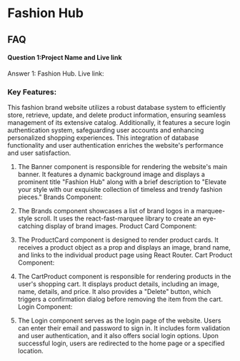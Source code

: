 # Fashion Hub


## FAQ

#### Question 1:Project Name and Live link

Answer 1: Fashion Hub.
Live link: 

### Key Features:
This fashion brand website utilizes a robust database system to efficiently store, retrieve, update, and delete product information, ensuring seamless management of its extensive catalog. Additionally, it features a secure login authentication system, safeguarding user accounts and enhancing personalized shopping experiences. This integration of database functionality and user authentication enriches the website's performance and user satisfaction.

1. The Banner component is responsible for rendering the website's main banner. It features a dynamic background image and displays a prominent title "Fashion Hub" along with a brief description to "Elevate your style with our exquisite collection of timeless and trendy fashion pieces."
Brands Component:

2. The Brands component showcases a list of brand logos in a marquee-style scroll. It uses the react-fast-marquee library to create an eye-catching display of brand images.
Product Card Component:

3. The ProductCard component is designed to render product cards. It receives a product object as a prop and displays an image, brand name, and links to the individual product page using React Router.
Cart Product Component:

4. The CartProduct component is responsible for rendering products in the user's shopping cart. It displays product details, including an image, name, details, and price. It also provides a "Delete" button, which triggers a confirmation dialog before removing the item from the cart.
Login Component:

5. The Login component serves as the login page of the website. Users can enter their email and password to sign in. It includes form validation and user authentication, and it also offers social login options. Upon successful login, users are redirected to the home page or a specified location.

